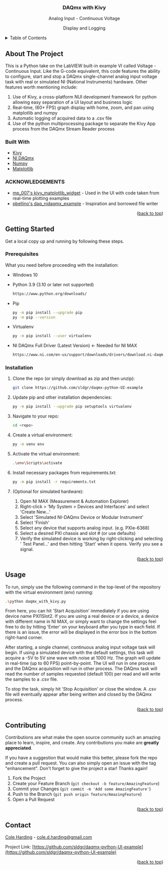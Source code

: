 <h3 align="center">DAQmx with Kivy</h3>

  <p align="center">
    Analog Input - Continuous Voltage
  </p>
  <p align="center">
    Display and Logging
  </p>



<!-- TABLE OF CONTENTS -->
<details>
  <summary>Table of Contents</summary>
  <ol>
    <li>
      <a href="#about-the-project">About The Project</a>
      <ul>
        <li><a href="#built-with">Built With</a></li>
      </ul>
      <ul>
        <li><a href="#acknowledgments">Acknowledgments</a></li>
      </ul>
    </li>
    <li>
      <a href="#getting-started">Getting Started</a>
      <ul>
        <li><a href="#prerequisites">Prerequisites</a></li>
        <li><a href="#installation">Installation</a></li>
      </ul>
    </li>
    <li><a href="#usage">Usage</a></li>
    <li><a href="#contributing">Contributing</a></li>
    <li><a href="#contact">Contact</a></li>
  </ol>
</details>

<!-- ABOUT THE PROJECT -->

## About The Project

This is a Python take on the LabVIEW built-in example VI called Voltage - Continuous Input. Like the G-code equivalent,
this code features the ability to configure, start and stop a DAQmx single-channel analog input voltage task with real
or simulated NI (National Instruments) hardware. Other features worth mentioning include:

1. Use of Kivy, a cross-platform NUI development framework for python allowing easy separation of a UI layout and
   business logic
2. Real-time, (60+ FPS) graph display with home, zoom, and pan using matplotlib and numpy
3. Automatic logging of acquired data to a .csv file
4. Use of the python multiprocessing package to separate the Kivy App process from the DAQmx Stream Reader process

### Built With

* [Kivy](https://kivy.org/#home/)
* [NI DAQmx](https://nidaqmx-python.readthedocs.io/en/latest/)
* [Numpy](https://numpy.org/doc/stable/index.html)
* [Matplotlib](https://matplotlib.org/)

### ACKNOWLEDGEMENTS

* [mp_007's kivy_matplotlib_widget](https://github.com/mp-007/kivy_matplotlib_widget) - Used in the UI with code taken
  from real-time plotting examples
* [pbellino's daq_nidaqmx_example](https://github.com/pbellino/daq_nidaqmx_example) - Inspiration and borrowed file
  writer

<p align="right">(<a href="#top">back to top</a>)</p>

<!-- GETTING STARTED -->

## Getting Started

Get a local copy up and running by following these steps.

### Prerequisites

What you need before proceeding with the installation:

* Windows 10

* Python 3.9 (3.10 or later not supported)
  ```sh
  https://www.python.org/downloads/
  ```

* Pip
  ```sh
  py -m pip install --upgrade pip
  py -m pip --version
  ```

* Virtualenv
  ```sh
  py -m pip install --user virtualenv
  ```

* NI DAQmx Full Driver (Latest Version) <- Needed for NI MAX
  ```sh
  https://www.ni.com/en-us/support/downloads/drivers/download.ni-daqmx.html#428058
  ```

### Installation

1. Clone the repo (or simply download as zip and then unzip):
   ```sh
   git clone https://github.com/sldgr/daqmx-python-UI-example
   ```
2. Update pip and other installation dependencies:
      ```sh
   py -m pip install --upgrade pip setuptools virtualenv
   ```
3. Navigate to your repo:
   ```sh
   cd <repo>
   ```
4. Create a virtual environment:
   ```sh
   py -m venv env
   ```

5. Activate the virtual environment:
   ```sh
   .\env\Scripts\activate
   ```

6. Install necessary packages from requirements.txt:
   ```sh
   py -m pip install -r requirements.txt
   ```
7. (Optional for simulated hardware):

    1. Open NI MAX (Measurement & Automation Explorer)
    2. Right-click > 'My System > Devices and Interfaces' and select 'Create New...'
    3. Select 'Simulated NI-DAQmx Device or Modular Instrument'
    4. Select 'Finish'
    5. Select any device that supports analog input. (e.g. PXIe-6368)
    6. Select a desired PXI chassis and slot # (or use defaults)
    7. Verify the simulated device is working by right-clicking and selecting ' Test Panel...' and then hitting 'Start'
       when it opens. Verify you see a signal.

<p align="right">(<a href="#top">back to top</a>)</p>


<!-- USAGE EXAMPLES -->

## Usage

To run, simply use the following command in the top-level of the repository with the virtual environment (env) running:

   ```sh
   .\python daqmx_with_kivy.py
   ```

From here, you can hit 'Start Acquisition' immediately if you are using device name PXI1Slot2. If you are using a real
device or a device, a device with different name in NI MAX, or simply want to change the settings feel free to do by
hitting 'Enter' on your keyboard after you type in each field. If there is an issue, the error will be displayed in the
error box in the bottom right-hand corner.

After starting, a single channel, continuous analog input voltage task will begin. If using a simulated device with the
default settings, this task will acquire a -5V to 5V sine wave with noise at 1000 Hz. The graph will update in
real-time (up to 60 FPS) point-by-point. The UI will run in one process and the DAQmx acquisition will run in other
process. The DAQmx task will read the number of samples requested (default 100) per read and will write the samples to a
.csv file.

To stop the task, simply hit 'Stop Acquisition' or close the window. A .csv file will eventually appear after being
written and closed by the DAQmx process.

<p align="right">(<a href="#top">back to top</a>)</p>




<!-- CONTRIBUTING -->

## Contributing

Contributions are what make the open source community such an amazing place to learn, inspire, and create. Any
contributions you make are **greatly appreciated**.

If you have a suggestion that would make this better, please fork the repo and create a pull request. You can also
simply open an issue with the tag "enhancement". Don't forget to give the project a star! Thanks again!

1. Fork the Project
2. Create your Feature Branch (`git checkout -b feature/AmazingFeature`)
3. Commit your Changes (`git commit -m 'Add some AmazingFeature'`)
4. Push to the Branch (`git push origin feature/AmazingFeature`)
5. Open a Pull Request

<p align="right">(<a href="#top">back to top</a>)</p>


<!-- CONTACT -->

## Contact

[Cole Harding](https://www.linkedin.com/in/coleharding/) - cole.d.harding@gmail.com

Project Link: [https://github.com/sldgr/daqmx-python-UI-example](https://github.com/sldgr/daqmx-python-UI-example)

<p align="right">(<a href="#top">back to top</a>)</p>



